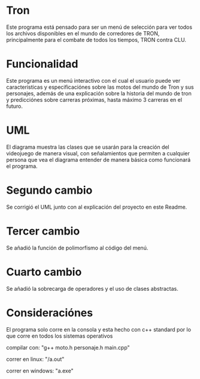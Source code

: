 # Tron
Este programa está pensado para ser un menú de selección para ver todos los archivos disponibles en el mundo de corredores de TRON, principalmente para el combate de todos los tiempos, TRON contra CLU.

# Funcionalidad
Este programa es un menú interactivo con el cual el usuario puede ver caracteristicas y especificaciónes sobre las motos del mundo de Tron y sus personajes, además de una explicación sobre la historia del mundo de tron y predicciónes sobre carreras próximas, hasta máximo 3 carreras en el futuro.


# UML
El diagrama muestra las clases que se usarán para la creación del videojuego de manera visual, con señalamientos que permiten a cualquier persona que vea el diagrama entender de manera básica como funcionará el programa.


# Segundo cambio
Se corrigió el UML junto con al explicación del proyecto en este Readme.

# Tercer cambio
Se añadió la función de polimorfismo al código del menú.

# Cuarto cambio
Se añadió la sobrecarga de operadores y el uso de clases abstractas.

# Consideraciónes
El programa solo corre en la consola y esta hecho con c++ standard por lo que corre en todos los sistemas operativos

compilar con: "g++ moto.h personaje.h main.cpp"

correr en linux: "/a.out"

correr en windows: "a.exe"
